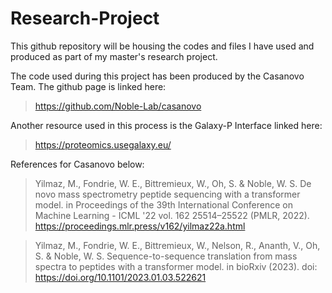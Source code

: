# Research-Project
This github repository will be housing the codes and files I have used and produced as part of my master's research project. 

The code used during this project has been produced by the Casanovo Team. The github page is linked here:
 > https://github.com/Noble-Lab/casanovo

Another resource used in this process is the Galaxy-P Interface linked here: 
 > https://proteomics.usegalaxy.eu/ 

References for Casanovo below:

  > Yilmaz, M., Fondrie, W. E., Bittremieux, W., Oh, S. & Noble, W. S. De novo mass spectrometry peptide sequencing with a transformer model. in Proceedings of the 39th International Conference on Machine Learning - ICML '22 vol. 162 25514–25522 (PMLR, 2022). https://proceedings.mlr.press/v162/yilmaz22a.html


  > Yilmaz, M., Fondrie, W. E., Bittremieux, W., Nelson, R., Ananth, V., Oh, S. & Noble, W. S. Sequence-to-sequence translation from mass spectra to peptides with a transformer model. in bioRxiv (2023).
doi: https://doi.org/10.1101/2023.01.03.522621
